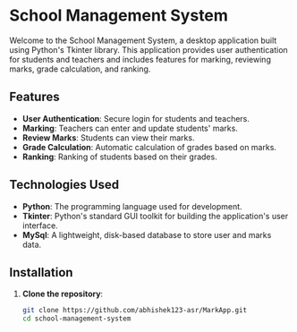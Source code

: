# School Management System

Welcome to the School Management System, a desktop application built using Python's Tkinter library. This application provides user authentication for students and teachers and includes features for marking, reviewing marks, grade calculation, and ranking.

## Features

- **User Authentication**: Secure login for students and teachers.
- **Marking**: Teachers can enter and update students' marks.
- **Review Marks**: Students can view their marks.
- **Grade Calculation**: Automatic calculation of grades based on marks.
- **Ranking**: Ranking of students based on their grades.

## Technologies Used

- **Python**: The programming language used for development.
- **Tkinter**: Python's standard GUI toolkit for building the application's user interface.
- **MySql**: A lightweight, disk-based database to store user and marks data.

## Installation

1. **Clone the repository**:
   ```bash
   git clone https://github.com/abhishek123-asr/MarkApp.git
   cd school-management-system
